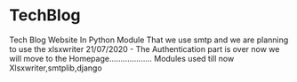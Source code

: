 # TechBlog
Tech Blog Website In Python
Module That we use 
smtp and we are planning to use the xlsxwriter
21/07/2020   - The Authentication part is over now we will move to the Homepage...................
Modules used till now
Xlsxwriter,smtplib,django
